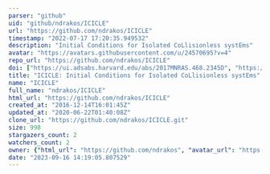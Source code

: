```yaml
---
parser: "github"
uid: "github/ndrakos/ICICLE"
url: "https://github.com/ndrakos/ICICLE"
timestamp: "2022-07-17 17:20:35.949532"
description: "Initial Conditions for Isolated CoLlisionless systEms"
avatar: "https://avatars.githubusercontent.com/u/24570695?v=4"
repo_url: "https://github.com/ndrakos/ICICLE"
doi: ["https://ui.adsabs.harvard.edu/abs/2017MNRAS.468.2345D", "https://ui.adsabs.harvard.edu/abs/2017ascl.soft03012D/abstract"]
title: "ICICLE: Initial Conditions for Isolated CoLlisionless systEms"
name: "ICICLE"
full_name: "ndrakos/ICICLE"
html_url: "https://github.com/ndrakos/ICICLE"
created_at: "2016-12-14T16:01:45Z"
updated_at: "2020-06-22T01:40:08Z"
clone_url: "https://github.com/ndrakos/ICICLE.git"
size: 998
stargazers_count: 2
watchers_count: 2
owner: {"html_url": "https://github.com/ndrakos", "avatar_url": "https://avatars.githubusercontent.com/u/24570695?v=4", "login": "ndrakos", "type": "User"}
date: "2023-09-16 14:19:05.807529"
---
```

